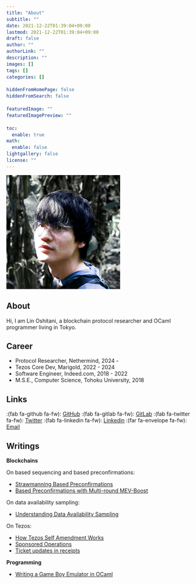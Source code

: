 ```yaml
---
title: "About"
subtitle: ""
date: 2021-12-22T01:39:04+09:00
lastmod: 2021-12-22T01:39:04+09:00
draft: false
author: ""
authorLink: ""
description: ""
images: []
tags: []
categories: []

hiddenFromHomePage: false
hiddenFromSearch: false

featuredImage: ""
featuredImagePreview: ""

toc:
  enable: true
math:
  enable: false
lightgallery: false
license: ""
---
```




<div >
  <img src="/images/profile.jpg" alt="profile picture" title="profile-picture" height="300">
</div>

## About

Hi, I am Lin Oshitani, a blockchain protocol researcher and OCaml programmer living in Tokyo.

## Career
- Protocol Researcher, Nethermind, 2024 -
- Tezos Core Dev, Marigold, 2022 - 2024
- Software Engineer, Indeed.com, 2018 - 2022
- M.S.E., Computer Science, Tohoku University, 2018

## Links

:(fab fa-github fa-fw): [GitHub](https://github.com/linoscope/) :(fab fa-gitlab fa-fw): [GitLab](https://gitlab.com/linoscope) :(fab fa-twitter fa-fw): [Twitter](https://twitter.com/linoscope/) :(fab fa-linkedin fa-fw): [Linkedin](https://linkedin.com/in/lin-oshitani-a256a813a/) :(far fa-envelope fa-fw): [Email](mailto:linoshitani@gmail.com)

## Writings

**Blockchains**

On based sequencing and based preconfirmations:
- [Strawmanning Based Preconfirmations](https://ethresear.ch/t/strawmanning-based-preconfirmations/19695)
- [Based Preconfirmations with Multi-round MEV-Boost](https://ethresear.ch/t/based-preconfirmations-with-multi-round-mev-boost/20091)

On data availability sampling:
- [Understanding Data Availability Sampling](https://mirror.xyz/linoscope.eth/m-GtfDd_sux7B2j_3l4ddffJRfhoAFbfhLPoxBCFuzk)

On Tezos:
- [How Tezos Self Amendment Works](https://www.marigold.dev/post/how-tezos-self-amendment-works)
- [Sponsored Operations](https://forum.tezosagora.org/t/feedback-request-sponsored-operations/6126)
- [Ticket updates in receipts](https://www.marigold.dev/post/ticket-updates-in-receipts)

**Programming**

- [Writing a Game Boy Emulator in OCaml](https://linoscope.github.io/writing-a-game-boy-emulator-in-ocaml/)
